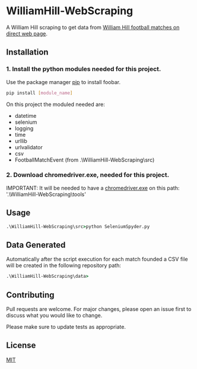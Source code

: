 # WilliamHill-WebScraping
A William Hill scraping to get data from [William Hill football matches on direct web page]('https://sports.williamhill.es/betting/es-es/en-directo/fútbol").

## Installation

### 1. Install the python modules needed for this project.
Use the package manager [pip](https://pip.pypa.io/en/stable/) to install foobar.

```bash
pip install [module_name]
```
On this project the moduled needed are:
- datetime
- selenium
- logging
- time
- urllib
- urlvalidator
- csv
- FootballMatchEvent (from .\WilliamHill-WebScraping\src)

### 2. Download chromedriver.exe, needed for this project.
IMPORTANT: It will be needed to have a [chromedriver.exe](https://chromedriver.chromium.org/downloads) on this path: '.\WilliamHill-WebScraping\tools'

## Usage

```cmd
.\WilliamHill-WebScraping\src>python SeleniumSpyder.py
```
## Data Generated
Automatically after the script execution for each match founded a CSV file will be created in the following repository path:

```cmd
.\WilliamHill-WebScraping\data>
```

## Contributing
Pull requests are welcome. For major changes, please open an issue first to discuss what you would like to change.

Please make sure to update tests as appropriate.

## License
[MIT](https://choosealicense.com/licenses/mit/)